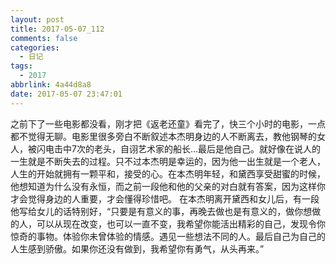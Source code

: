 ```yaml
---
layout: post
title: 2017-05-07_112
comments: false
categories:
  - 日记
tags:
  - 2017
abbrlink: 4a44d8a8
date: 2017-05-07 23:47:01
---
```


  之前下了一些电影都没看，刚才把《返老还童》看完了，快三个小时的电影，一点都不觉得无聊。电影里很多旁白不断叙述本杰明身边的人不断离去，教他钢琴的女人，被闪电击中7次的老头，自诩艺术家的船长...最后是他自己。就好像在说人的一生就是不断失去的过程。只不过本杰明是幸运的，因为他一出生就是一个老人，人生的开始就拥有一颗平和，接受的心。在本杰明年轻，和黛西享受甜蜜的时候，他想知道为什么没有永恒，而之前一段他和他的父亲的对白就有答案，因为这样你才会觉得身边的人重要，才会懂得珍惜吧。
  在本杰明离开黛西和女儿后，有一段他写给女儿的话特别好，&ldquo;只要是有意义的事，再晚去做也是有意义的，做你想做的人，可以从现在改变，也可以一直不变，我希望你能活出精彩的自己，发现令你惊奇的事物。体验你未曾体验的情感。遇见一些想法不同的人。最后自己为自己的人生感到骄傲。如果你还没有做到，我希望你有勇气，从头再来。&rdquo;
